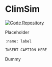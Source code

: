 # ClimSim

[![Code Repository](https://img.shields.io/badge/-Code%20Repository-181717?logo=github&style=for-the-badge)](https://github.com/leap-stc/ClimSim/tree/main)

Placeholder

```{figure} ../fig_1.png
:name: label

INSERT CAPTION HERE
```

Dummy
